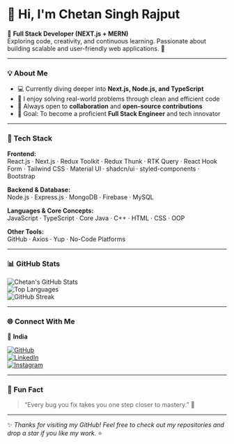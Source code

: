 # 👋 Hi, I'm Chetan Singh Rajput

🚀 **Full Stack Developer (NEXT.js + MERN)**  
Exploring code, creativity, and continuous learning. Passionate about building scalable and user-friendly web applications. 🌱  

---

### 💡 About Me
- 💻 Currently diving deeper into **Next.js, Node.js, and TypeScript**
- 🌟 I enjoy solving real-world problems through clean and efficient code
- 🧠 Always open to **collaboration** and **open-source contributions**
- 🎯 Goal: To become a proficient **Full Stack Engineer** and tech innovator

---

### 🧩 Tech Stack

**Frontend:**  
React.js · Next.js · Redux Toolkit · Redux Thunk · RTK Query · React Hook Form · Tailwind CSS · Material UI · shadcn/ui · styled-components · Bootstrap  

**Backend & Database:**  
Node.js · Express.js · MongoDB · Firebase · MySQL  

**Languages & Core Concepts:**  
JavaScript · TypeScript · Core Java · C++ · HTML · CSS · OOP  

**Other Tools:**  
GitHub · Axios · Yup · No-Code Platforms  

---

### 📊 GitHub Stats

![Chetan's GitHub Stats](https://github-readme-stats.vercel.app/api?username=ChetanRajputt&show_icons=true&theme=tokyonight&hide_border=true)  
![Top Languages](https://github-readme-stats.vercel.app/api/top-langs/?username=ChetanRajputt&layout=compact&theme=radical&hide_border=true)  
![GitHub Streak](https://github-readme-streak-stats.herokuapp.com/?user=ChetanRajputt&theme=merko&hide_border=true)

---

### 🌐 Connect With Me

📍 **India**  

[![GitHub](https://img.shields.io/badge/GitHub-181717?style=for-the-badge&logo=github)](https://github.com/ChetanRajputt)  
[![LinkedIn](https://img.shields.io/badge/LinkedIn-0077B5?style=for-the-badge&logo=linkedin)](https://www.linkedin.com/in/chetan-rajputt?utm_source=share&utm_campaign=share_via&utm_content=profile&utm_medium=android_app)  
[![Instagram](https://img.shields.io/badge/Instagram-E4405F?style=for-the-badge&logo=instagram)](https://www.instagram.com/chetansinghrajputt?igsh=MWU4dHYya2NcHpiOA==)

---

### 🧠 Fun Fact
> “Every bug you fix takes you one step closer to mastery.” 🧩  

---

✨ *Thanks for visiting my GitHub! Feel free to check out my repositories and drop a star if you like my work.* ⭐
